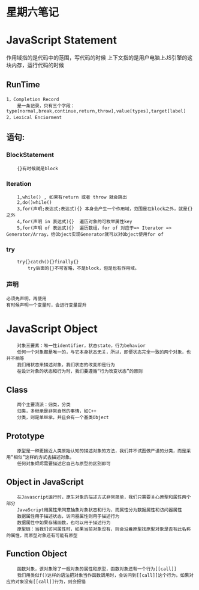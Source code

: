 # 星期六笔记
# JavaScript Statement
作用域指的是代码中的范围，写代码的时候
上下文指的是用户电脑上JS引擎的这块内存，运行代码的时候
## RunTime
	1，Completion Record
		是一条记录，只有三个字段：type[normal,break,continue,return,throw],value[types],target[label]
	2，Lexical Enciorment
## 语句:
### BlockStatement  
		{}有时候就是block
### Iteration
		1,while() , 如果有return 或者 throw 就会跳出
		2,do()while()
		3,for(声明;表达式;表达式){} 本身会产生一个作用域，范围是在block之外，就是{}之外
		4,for(声明 in 表达式){}  遍历对象的可枚举属性key
		5,for(声明 of 表达式){}  遍历数组，for of 对应于=> Iterator => Generator/Array，给Object实现Generator就可以对Object使用for of
### try
		try{}catch(){}finally{}
			try后面的{}不可省略，不是block，但是也有作用域。
### 声明
	必须先声明，再使用
	有时候声明一个变量时，会进行变量提升
# JavaScript Object
		对象三要素：唯一性identifier，状态state，行为behavior
		任何一个对象都是唯一的，与它本身状态无关，所以，即便状态完全一致的两个对象，也并不相等
		我们用状态来描述对象，我们状态的改变即是行为
		在设计对象的状态和行为时，我们要遵循“行为改变状态”的原则
## Class
		两个主要流派：归类，分类
		归类，多继承是非常自然的事情，如C++
		分类，则是单继承，并且会有一个基类Object
## Prototype
		原型是一种更接近人类原始认知的描述对象的方法，我们并不试图做严谨的分类，而是采用“相似”这样的方式去描述对象。
		任何对象烬烬需要描述它自己与原型的区别即可
## Object in JavaScript
		在Javascript运行时，原生对象的描述方式非常简单，我们只需要关心原型和属性两个部分
		JavaScript用属性来同意抽象对象状态和行为，而属性分为数据属性和访问器属性
		数据属性用于描述状态，访问器属性则用于描述行为
		数据属性中如果存储函数，也可以用于描述行为
		原型链：当我们访问属性时，如果当前对象没有，则会沿着原型找原型对象是否有此名称的属性，而原型对象还有可能有原型
## Function Object
		函数对象，该对象除了一般对象的属性和原型，函数对象还有一个行为[[call]]
		我们用类似f()这样的语法把对象当作函数调用时，会访问到[[call]]这个行为，如果对应的对象没有[[call]]行为，则会报错